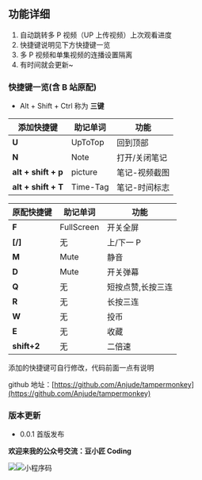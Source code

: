 ## 功能详细

1. 自动跳转多 P 视频（UP 上传视频）上次观看进度
2. 快捷键说明见下方快捷键一览
3. 多 P 视频和单集视频的连播设置隔离
4. 有时间就会更新~

### 快捷键一览(含 B 站原配)

- Alt + Shift + Ctrl 称为 **三键**

| **添加快捷键**      | **助记单词** | **功能**      |
| ------------------- | ------------ | ------------- |
| **U**               | UpToTop      | 回到顶部      |
| **N**               | Note         | 打开/关闭笔记 |
| **alt + shift + p** | picture      | 笔记-视频截图 |
| **alt + shift + T** | Time-Tag     | 笔记-时间标志 |

| **原配快捷键** | **助记单词** | **功能**          |
| -------------- | ------------ | ----------------- |
| **F**          | FullScreen   | 开关全屏          |
| **[/]**        | 无           | 上/下一 P         |
| **M**          | Mute         | 静音              |
| **D**          | Mute         | 开关弹幕          |
| **Q**          | 无           | 短按点赞,长按三连 |
| **R**          | 无           | 长按三连          |
| **W**          | 无           | 投币              |
| **E**          | 无           | 收藏              |
| **shift+2**    | 无           | 二倍速            |

添加的快捷键可自行修改，代码前面一点有说明

github 地址：[https://github.com/Anjude/tampermonkey](https://github.com/Anjude/tampermonkey)

### 版本更新

- 0.0.1 首版发布

**欢迎来我的公众号交流：豆小匠 Coding**

![](https://gitee.com/anjude/public-resource/raw/md-img/20220101224030.jpg)![小程序码](https://gitee.com/anjude/public-resource/raw/md-img/20220102161201.jpg)
